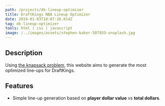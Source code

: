 ```yaml
---
path: /projects/dk-lineup-optimizer
title: DraftKings NBA Lineup Optimizer
date: 2019-01-03T10:07:26.014Z
tag: dk-lineup-optimizer
tools: html | css | javascript
image: /../images/assets/stephen-baker-507933-unsplash.jpg
---
```

## Description

Using [the knapsack problem](https://en.wikipedia.org/wiki/Knapsack_problem), this website aims to generate the most optimized line-ups for DraftKings.

## Features

* Simple line-up generation based on **player dollar value** vs **total dollars**.

